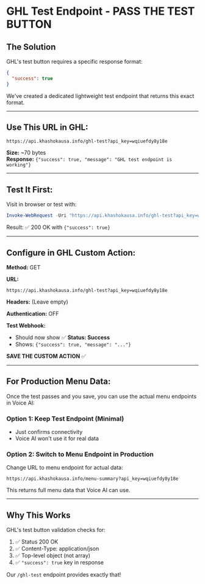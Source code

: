 # GHL Test Endpoint - PASS THE TEST BUTTON

## The Solution

GHL's test button requires a specific response format:

```json
{
  "success": true
}
```

We've created a dedicated lightweight test endpoint that returns this exact format.

---

## Use This URL in GHL:

```
https://api.khashokausa.info/ghl-test?api_key=wqiuefdy8y18e
```

**Size:** ~70 bytes  
**Response:** `{"success": true, "message": "GHL test endpoint is working"}`

---

## Test It First:

Visit in browser or test with:
```powershell
Invoke-WebRequest -Uri "https://api.khashokausa.info/ghl-test?api_key=wqiuefdy8y18e"
```

Result: ✅ 200 OK with `{"success": true}`

---

## Configure in GHL Custom Action:

**Method:** GET

**URL:**
```
https://api.khashokausa.info/ghl-test?api_key=wqiuefdy8y18e
```

**Headers:** (Leave empty)

**Authentication:** OFF

**Test Webhook:**
- Should now show ✅ **Status: Success**
- Shows: `{"success": true, "message": "..."}`

**SAVE THE CUSTOM ACTION** ✅

---

## For Production Menu Data:

Once the test passes and you save, you can use the actual menu endpoints in Voice AI:

### Option 1: Keep Test Endpoint (Minimal)
- Just confirms connectivity
- Voice AI won't use it for real data

### Option 2: Switch to Menu Endpoint in Production
Change URL to menu endpoint for actual data:

```
https://api.khashokausa.info/menu-summary?api_key=wqiuefdy8y18e
```

This returns full menu data that Voice AI can use.

---

## Why This Works

GHL's test button validation checks for:
1. ✅ Status 200 OK
2. ✅ Content-Type: application/json
3. ✅ Top-level object (not array)
4. ✅ `"success": true` key in response

Our `/ghl-test` endpoint provides exactly that!

